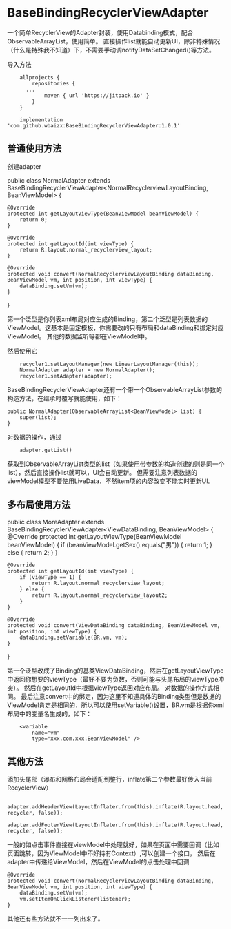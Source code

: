 # BaseBindingRecyclerViewAdapter


 一个简单RecyclerView的Adapter封装，使用Databinding模式，配合ObservableArrayList，使用简单。
 直接操作list就能自动更新UI，除非特殊情况（什么是特殊我不知道）下，不需要手动调notifyDataSetChanged()等方法。


 导入方法

        allprojects {
            repositories {
		  ...
                maven { url 'https://jitpack.io' }
            }
        }

        implementation 'com.github.wbaizx:BaseBindingRecyclerViewAdapter:1.0.1'


## 普通使用方法

 创建adapter

public class NormalAdapter extends BaseBindingRecyclerViewAdapter<NormalRecyclerviewLayoutBinding, BeanViewModel> {

    @Override
    protected int getLayoutViewType(BeanViewModel beanViewModel) {
        return 0;
    }

    @Override
    protected int getLayoutId(int viewType) {
        return R.layout.normal_recyclerview_layout;
    }

    @Override
    protected void convert(NormalRecyclerviewLayoutBinding dataBinding, BeanViewModel vm, int position, int viewType) {
        dataBinding.setVm(vm);
    }
}

 第一个泛型是你列表xml布局对应生成的Binding，第二个泛型是列表数据的ViewModel。这基本是固定模板，你需要改的只有布局和dataBinding和绑定对应ViewModel。
 其他的数据监听等都在ViewModel中。

 然后使用它

        recycler1.setLayoutManager(new LinearLayoutManager(this));
        NormalAdapter adapter = new NormalAdapter();
        recycler1.setAdapter(adapter);

 BaseBindingRecyclerViewAdapter还有一个带一个ObservableArrayList参数的构造方法，在继承时覆写就能使用，如下：

    public NormalAdapter(ObservableArrayList<BeanViewModel> list) {
        super(list);
    }

 对数据的操作，通过

        adapter.getList()

 获取到ObservableArrayList类型的list（如果使用带参数的构造创建的则是同一个list），然后直接操作list就可以，UI会自动更新。
 但需要注意列表数据的viewModel模型不要使用LiveData，不然item项的内容改变不能实时更新UI。

## 多布局使用方法

public class MoreAdapter extends BaseBindingRecyclerViewAdapter<ViewDataBinding, BeanViewModel> {
    @Override
    protected int getLayoutViewType(BeanViewModel beanViewModel) {
        if (beanViewModel.getSex().equals("男")) {
            return 1;
        } else {
            return 2;
        }
    }

    @Override
    protected int getLayoutId(int viewType) {
        if (viewType == 1) {
            return R.layout.normal_recyclerview_layout;
        } else {
            return R.layout.normal_recyclerview_layout2;
        }
    }

    @Override
    protected void convert(ViewDataBinding dataBinding, BeanViewModel vm, int position, int viewType) {
        dataBinding.setVariable(BR.vm, vm);
    }
}

 第一个泛型改成了Binding的基类ViewDataBinding，然后在getLayoutViewType中返回你想要的viewType（最好不要为负数，否则可能与头尾布局的viewType冲突）。
 然后在getLayoutId中根据viewType返回对应布局。
 对数据的操作方式相同。
 最后注意convert中的绑定，因为这里不知道具体的Binding类型但是数据的ViewModel肯定是相同的，所以可以使用setVariable()设置，BR.vm是根据你xml布局中的变量名生成的，如下：

        <variable
            name="vm"
            type="xxx.com.xxx.BeanViewModel" />



## 其他方法

 添加头尾部（瀑布和网格布局会适配到整行，inflate第二个参数最好传入当前RecyclerView）

        adapter.addHeaderView(LayoutInflater.from(this).inflate(R.layout.head, recycler, false));
        adapter.addFooterView(LayoutInflater.from(this).inflate(R.layout.head, recycler, false));

 一般的如点击事件直接在viewModel中处理就好，如果在页面中需要回调（比如页面跳转，因为ViewModel中不好持有Context）,可以创建一个接口，
 然后在adapter中传递给ViewModel，然后在ViewModel的点击处理中回调

    @Override
    protected void convert(NormalRecyclerviewLayoutBinding dataBinding, BeanViewModel vm, int position, int viewType) {
        dataBinding.setVm(vm);
        vm.setItemOnClickListener(listener);
    }

 其他还有些方法就不一一列出来了。